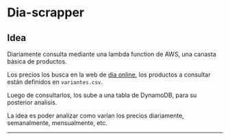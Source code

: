 # Dia-scrapper

## Idea
Diariamente consulta mediante una lambda function de AWS, una canasta básica de productos. 

Los precios los busca en la web de [dia online](https://diaonline.supermercadosdia.com.ar/), los productos a consultar están definidos en `variantes.csv`. 

Luego de consultarlos, los sube a una tabla de DynamoDB, para su posterior analisis. 

La idea es poder analizar como varían los precios diariamente, semanalmente, mensualmente, etc.

---
